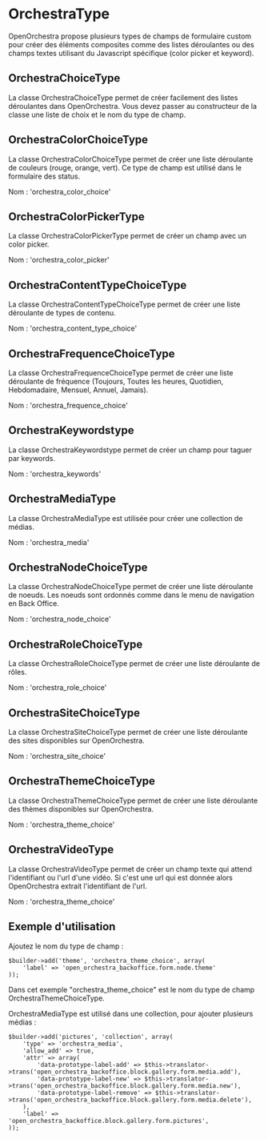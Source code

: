 # OrchestraType

OpenOrchestra propose plusieurs types de champs de formulaire custom pour créer des éléments composites comme des listes déroulantes ou des champs textes utilisant du Javascript spécifique (color picker et keyword).

## OrchestraChoiceType

La classe OrchestraChoiceType permet de créer facilement des listes déroulantes dans OpenOrchestra.
Vous devez passer au constructeur de la classe une liste de choix et le nom du type de champ.

## OrchestraColorChoiceType

La classe OrchestraColorChoiceType permet de créer une liste déroulante de couleurs (rouge, orange, vert).
Ce type de champ est utilisé dans le formulaire des status.

Nom : 'orchestra_color_choice'

## OrchestraColorPickerType

La classe OrchestraColorPickerType permet de créer un champ avec un color picker.

Nom : 'orchestra_color_picker'

## OrchestraContentTypeChoiceType

La classe OrchestraContentTypeChoiceType permet de créer une liste déroulante de types de contenu.

Nom : 'orchestra_content_type_choice'

## OrchestraFrequenceChoiceType

La classe OrchestraFrequenceChoiceType permet de créer une liste déroulante de fréquence (Toujours, Toutes les heures, Quotidien, Hebdomadaire, Mensuel, Annuel, Jamais).

Nom : 'orchestra_frequence_choice'

## OrchestraKeywordstype

La classe OrchestraKeywordstype permet de créer un champ pour taguer par keywords.

Nom : 'orchestra_keywords'

## OrchestraMediaType

La classe OrchestraMediaType est utilisée pour créer une collection de médias.

Nom : 'orchestra_media'

## OrchestraNodeChoiceType

La classe OrchestraNodeChoiceType permet de créer une liste déroulante de noeuds. Les noeuds sont ordonnés comme dans le menu de navigation en Back Office.

Nom : 'orchestra_node_choice'

## OrchestraRoleChoiceType

La classe OrchestraRoleChoiceType permet de créer une liste déroulante de rôles.

Nom : 'orchestra_role_choice'

## OrchestraSiteChoiceType

La classe OrchestraSiteChoiceType permet de créer une liste déroulante des sites disponibles sur OpenOrchestra.

Nom : 'orchestra_site_choice'

## OrchestraThemeChoiceType

La classe OrchestraThemeChoiceType permet de créer une liste déroulante des thèmes disponibles sur OpenOrchestra.

Nom : 'orchestra_theme_choice'

## OrchestraVideoType

La classe OrchestraVideoType permet de créer un champ texte qui attend l'identifiant ou l'url d'une vidéo.
Si c'est une url qui est donnée alors OpenOrchestra extrait l'identifiant de l'url.

Nom : 'orchestra_theme_choice'

## Exemple d'utilisation

Ajoutez le nom du type de champ :

    $builder->add('theme', 'orchestra_theme_choice', array(
        'label' => 'open_orchestra_backoffice.form.node.theme'
    ));

Dans cet exemple "orchestra_theme_choice" est le nom du type de champ OrchestraThemeChoiceType.

OrchestraMediaType est utilisé dans une collection, pour ajouter plusieurs médias : 

    $builder->add('pictures', 'collection', array(
        'type' => 'orchestra_media',
        'allow_add' => true,
        'attr' => array(
            'data-prototype-label-add' => $this->translator->trans('open_orchestra_backoffice.block.gallery.form.media.add'),
            'data-prototype-label-new' => $this->translator->trans('open_orchestra_backoffice.block.gallery.form.media.new'),
            'data-prototype-label-remove' => $this->translator->trans('open_orchestra_backoffice.block.gallery.form.media.delete'),
        ),
        'label' => 'open_orchestra_backoffice.block.gallery.form.pictures',
    ));
